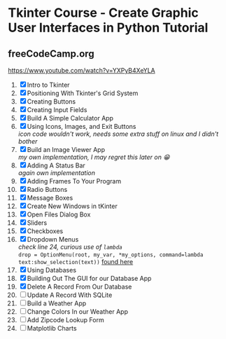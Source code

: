 # Tkinter Course - Create Graphic User Interfaces in Python Tutorial

## freeCodeCamp.org

<https://www.youtube.com/watch?v=YXPyB4XeYLA>  

1. &#9746; Intro to Tkinter
2. &#9746; Positioning With Tkinter's Grid System
3. &#9746; Creating Buttons
4. &#9746; Creating Input Fields
5. &#9746; Build A Simple Calculator App
6. &#9746; Using Icons, Images, and Exit Buttons  
 _icon code wouldn't work, needs some extra stuff on linux and I didn't bother_
7. &#9746; Build an Image Viewer App  
 _my own implementation, I may regret this later on :grin:_
8. &#9746; Adding A Status Bar  
 _again own implementation_
9. &#9746; Adding Frames To Your Program
10. &#9746; Radio Buttons
11. &#9746; Message Boxes
12. &#9746; Create New Windows in tKinter
13. &#9746; Open Files Dialog Box
14. &#9746; Sliders
15. &#9746; Checkboxes
16. &#9746; Dropdown Menus  
  _check line 24, curious use of `lambda`_  
  `drop = OptionMenu(root, my_var, *my_options, command=lambda text:show_selection(text))` [found here](https://github.com/furas/python-examples/blob/master/tkinter/optionmenu/example-3-many-optionmenu-command-lambda.py)
17. &#9746; Using Databases
18. &#9746; Building Out The GUI for our Database App
19. &#9746; Delete A Record From Our Database
20. &#9744; Update A Record With SQLite
21. &#9744; Build a Weather App
22. &#9744; Change Colors In our Weather App
23. &#9744; Add Zipcode Lookup Form
24. &#9744; Matplotlib Charts
